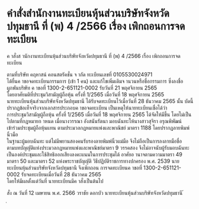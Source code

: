 
# คำสั่งสำนักงานทะเบียนหุ้นส่วนบริษัทจังหวัดปทุมธานี ที่ (พ) 4 /2566 เรื่อง เพิกถอนการจดทะเบียน
      
      

      
      

  
 
 
ค าสั่งส านักงานทะเบียนหุ้นส่วนบริษัทจังหวัดปทุมธานี 
ที่  (พ)  4  /2566 
เรื่อง   เพิกถอนการจดทะเบียน 
 
 
ตามที่บริษัท  คฤหาสน์  คอนสตรัคชั่น  จ ากัด  ทะเบียนเลขที่  0105530024971   
ได้ยื่นค าขอจดทะเบียนกรรมการ  (เข้า  1  คน)  และแก้ไขเพิ่มเติมจ านวนหรือชื่อกรรมการ 
ซึ่งลงชื่อผูกพันบริษัท  ค าขอที่  1300-2-651121-0002  รับวันที่  21  พฤศจิกายน  2565   
โดยอาศัยมติที่ประชุมวิสามัญผู้ถือหุ้น  ครั้งที่  1/2565  เมื่อวันที่  18  พฤศจิกายน  2565   
นายทะเบียนหุ้นส่วนบริษัทจังหวัดปทุมธานี  ได้รับจดทะเบียนไว้เมื่อวันที่  28  ธันวาคม  2565  นั้น 
 บัดนี้  ปรากฏข้อเท็จจริงจากเอกสารประกอบค าขอจดทะเบียน  เป็นเหตุให้นายทะเบียนเชื่อได้ว่า   
การประชุมวิสามัญผู้ถือหุ้น  ครั้งที่  1/2565  เมื่อวันที่  18  พฤศจิกายน  2565  ได้จัดให้มีขึ้น 
โดยไม่เป็นไปตามที่กฎหมายก าหนด  เมื่อนางวรรณา  อังสนันรัตนา  มอบฉันทะให้นางสาวสุจิรา  อรุณพิพัฒน์   
เข้าร่วมประชุมผู้ถือหุ้นแทน  ตามประมวลกฎหมายแพ่งและพาณิชย์  มาตรา  1188  โดยปรากฏลายพิมพ์นิ้วมือ   
ในฐานะผู้มอบฉันทะ  แต่ไม่มีพยานสองคนรับรองลายพิมพ์นิ้วแม่มือ  จึงไม่ถือเป็นการลงลายมือชื่อ   
ตามบทบัญญัติแห่งประมวลกฎหมายแพ่งและพาณิชย์มาตรา  9  วรรคสอง  จึงไม่อาจนับผู้รับมอบฉันทะ 
เป็นองค์ประชุมและใช้สิทธิออกเสียงลงคะแนนในการประชุมได้ 
อาศัยอ านาจตามความมาตรา  49  มาตรา  50  และมาตรา  52  แห่งพระราชบัญญัติ 
วิธีปฏิบัติราชการทางปกครอง  พ.ศ.  2539  นายทะเบียนหุ้นส่วนบริษัทจังหวัดปทุมธานี  จึงเพิกถอน 
การจดทะเบียนค าขอที่  1300-2-651121-0002  รับจดทะเบียนเมื่อวันที่  28  ธันวาคม  2565   
โดยให้มีผลตั้งแต่วันที่  นายทะเบียนมีค าสั่งเป็นต้นไป 
 
สั่ง  ณ  วันที่  12  เมษายน  พ.ศ.  2566 
วราชัย  ดอกบัว 
นายทะเบียนหุ้นส่วนบริษัทจังหวัดปทุมธานี 
้
 
่
 